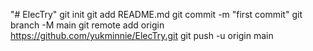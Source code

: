 "# ElecTry"  git init git add README.md git commit -m "first commit" git branch -M main git remote add origin https://github.com/yukminnie/ElecTry.git git push -u origin main
